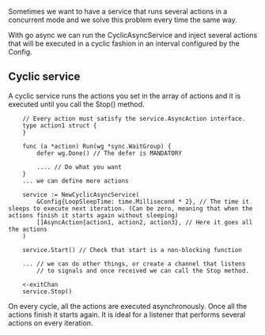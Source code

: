 Sometimes we want to have a service that runs several actions in a concurrent mode
and we solve this problem every time the same way.

With go async we can run the CyclicAsyncService and inject several actions that
will be executed in a cyclic fashion in an interval configured by the Config.

## Cyclic service

A cyclic service runs the actions you set in the array of actions and it is executed
until you call the Stop() method.

```
    // Every action must satisfy the service.AsyncAction interface.
    type action1 struct {
    } 

    func (a *action) Run(wg *sync.WaitGroup) {
        defer wg.Done() // The defer is MANDATORY

        .... // Do what you want
    }
    ... we can define more actions

	service := NewCyclicAsyncService(
		&Config{LoopSleepTime: time.Millisecond * 2}, // The time it sleeps to execute next iteration. (Can be zero, meaning that when the actions finish it starts again without sleeping)
		[]AsyncAction{action1, action2, action3}, // Here it goes all the actions
	)

    service.Start() // Check that start is a non-blocking function
    
    ... // we can do other things, or create a channel that listens
        // to signals and once received we can call the Stop method.

    <-exitChan
    service.Stop()
```

On every cycle, all the actions are executed asynchronously. Once all the actions finish
it starts again. It is ideal for a listener that performs several actions
on every iteration.